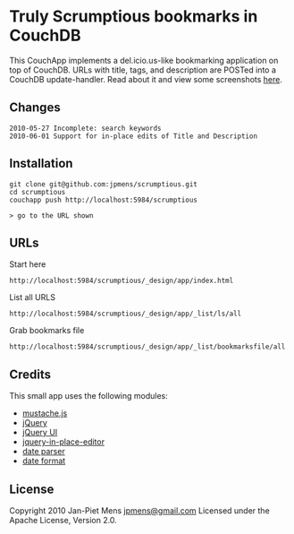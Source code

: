 # Truly Scrumptious bookmarks in CouchDB

This CouchApp implements a del.icio.us-like bookmarking application on top of CouchDB. URLs with title, tags, and description are POSTed into a CouchDB update-handler. Read about it and view some screenshots [here](http://jpmens.net/2010/05/25/truly-scrumptious-bookmarks-in-couchdb/).

## Changes

	2010-05-27 Incomplete: search keywords
	2010-06-01 Support for in-place edits of Title and Description

## Installation

	git clone git@github.com:jpmens/scrumptious.git
	cd scrumptious
	couchapp push http://localhost:5984/scrumptious

	> go to the URL shown

## URLs

Start here

	http://localhost:5984/scrumptious/_design/app/index.html

List all URLS

	http://localhost:5984/scrumptious/_design/app/_list/ls/all

Grab bookmarks file

	http://localhost:5984/scrumptious/_design/app/_list/bookmarksfile/all

## Credits

This small app uses the following modules:

* [mustache.js](http://github.com/janl/mustache.js)
* [jQuery](http://jquery.com/)
* [jQuery UI](http://jqueryui.com/)
* [jquery-in-place-editor](http://code.google.com/p/jquery-in-place-editor/) 
* [date parser](http://dansnetwork.com/2008/11/01/javascript-iso8601rfc3339-date-parser/)
* [date format](http://blog.stevenlevithan.com/archives/date-time-format)

## License

Copyright 2010 Jan-Piet Mens <jpmens@gmail.com>
Licensed under the Apache License, Version 2.0.
